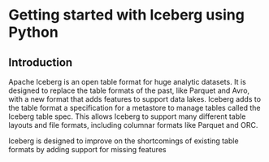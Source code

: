 # Getting started with Iceberg using Python

## Introduction

Apache Iceberg is an open table format for huge analytic datasets. It is designed to replace the table formats of the
past, like Parquet and Avro, with a new format that adds features to support data lakes. Iceberg adds to the table
format a specification for a metastore to manage tables called the Iceberg table spec. This allows Iceberg to support
many different table layouts and file formats, including columnar formats like Parquet and ORC.

Iceberg is designed to improve on the shortcomings of existing table formats by adding support for missing features